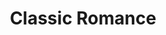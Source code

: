 ---
layout: category
id: classic
permalink: /classic/
title: Classic Romance
nav: true
nav-order: 5
nav-title: Classic
intro: Struggling to choose between riverside gem or historic charm? You can’t go wrong with this selection of classic romantic destinations; only the best of the best will do.

feature:
  id: heidelberg
  title: Heidelberg
  description: Heidelberg is just one of those picture-perfect towns. Surrounded by dark-green forest, slung along a sparkling river and overlooked by a gothic-cum-renaissance castle perched high on a hill, an image of Heidelberg stirs the inner romantic. Also the real Romantics; William Turner and Goethe were both totally infatuated with the place, crafting verse and landscapes that capture the wild beauty of the town. As Goethe put it, “The town with its location and beautiful surroundings, has, one may say, something special.” Discover this for yourself by wandering the cobbled streets of the marvellous baroque old town and sinking into the historic student atmosphere, centred around Germany’s oldest university.
  airport: Frankfurt am Main Airport
  link: https://www.heidelberg-marketing.de/en.html
  image-attribution: © Schloss Heidelberg Heidelberg Marketing GmbH
  topics:
    - id: schloss-heidelberg
      title: Schloss Heidelberg
      description: The town’s most romantic asset, the renaissance red-stone marvel paints an evocative shape on Heidelburg’s skyline. And, of course, the temptation is there to get a closer look. It’s a steep climb to the top, but the views are unmissable. Best to head there just before sunset and pitch a spot in the castle grounds, where a blanket and some wine will be the perfect aperitif to start the evening.
      image-attribution: © Schloss Heidelberg Heidelberg Marketing GmbH
    - id: funicular
      title: Funicular
      description: Views and more views. In a place as pretty as Heidelberg, there’s nothing quite like discovering another gorgeous vista to enjoy with your loved one. Also, nothing beats a funicular. Step into the old wooden carriage as it climbs high to the King’s Throne, the peak of a mountain that towers over Heidelberg. Up here, the views are magnificent, stretching beyond the town and river valley.
    - id: student-pubs
      title: Student Pubs
      description: The title may sound daunting but Heidleberg’s student pubs are an institution. With a university heritage as old as this, there’s a strong selection of old-world pubs to sink a few pilsners in. Zum Roten Ochsen is one of the oldest and most known, a wood-panelled delight where students have carved their names into the tables and walls for centuries. Plus, the menu is filled with traditional eats, for a wholesome night of convivial excess.
      image-attribution: © Marktplatz Heidelberg Marketing GmbH

destinations:
  - id: rothenburg
    title: Rothenburg
    description: This remarkable Bavarian village, with its topsy-turvy, bright and colourful medieval buildings and narrow, twisting, picturesque streets, is as fairytale pretty as it gets. Surrounded by high walls and tall, round turrets, Rothenburg is a time capsule of picture-perfect sights slung on the famed Romantic Way. For all-out romance, don’t miss this classic slice of medieval beauty.
    airport: Nuremberg Airport
  - id: lubeck
    title: Lübeck
    description: Once lauded as the Queen of the Hanse, Lübeck was a very important trading centre in the Middle Ages. Like any wealthy old town, this means one thing; a set of gorgeous old buildings, grand churches, round towers and centuries-old cosmopolitan flair. Though fairly big, Lübeck is wonderfully laid-back, with riverside ambles, historic restaurants and chilled out pubs to explore.
    airport: Hamburg Airport
  - id: rudesheim
    title: Rüdesheim
    description: Rüdesheim is a picture of typical Rhineland beauty. It’s this landscape that the Romantics fell for, a centrepiece to the Grand Tour. Medieval charms spill across the narrow Drosselgasse, where picturesque half-timber buildings tumble against each other. Visit a wine museum hidden in a 1,000-year-old castle in a region renowned for its delicious Rieslings, and set sail in the footsteps of Byron and Keats with a boat trip down the Rhine, in a portion of the river with the highest concentration of evocative and romantic riverside castles.
    airport: Frankfurt am Main Airport
    image-attribution: © DZT e.V. - Francesco Carovillano
  - id: luneburg
    title: Lüneburg
    description: Wobbly spires and leaning buildings, dressed in typical medieval splendour, add a charming eccentricity to this romantic town. Once a Hanseatic salt-mining powerhouse (mining which caused the subsidence of a great many buildings), Lüneburg offers a jumble of pretty streets with plenty of historic sights. Head to the riverside for al fresco dining and throw yourself into the town’s buzzing night scene, propped up by a youthful student population.
    airport: Hamburg Airport
---